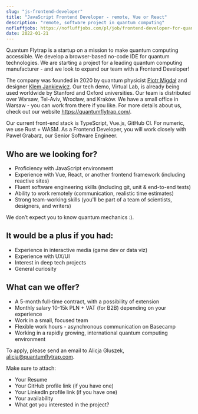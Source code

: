 ```yaml
---
slug: "js-frontend-developer"
title: "JavaScript Frontend Developer - remote, Vue or React"
description: "remote, software project in quantum computing"
nofluffjobs: https://nofluffjobs.com/pl/job/frontend-developer-for-quantum-startup-quantum-flytrap-remote-ke8bldvj
date: 2022-01-21
---
```


Quantum Flytrap is a startup on a mission to make quantum computing accessible. We develop a browser-based no-code IDE for quantum technologies. We are starting a project for a leading quantum computing manufacturer - and we look to expand our team with a Frontend Developer!

The company was founded in 2020 by quantum physicist [Piotr Migdał](https://p.migdal.pl) and designer [Klem Jankiewicz](https://jankiewiczstudio.com/).  Our tech demo, Virtual Lab, is already being used worldwide by Stanford and Oxford universities. Our team is distributed over Warsaw, Tel-Aviv, Wrocław, and Kraków. We have a small office in Warsaw - you can work from there if you like. For more details about us, check out our website <https://quantumflytrap.com/>. 

Our current front-end stack is TypeScript, Vue.js, GitHub CI. For numeric, we use Rust + WASM. As a Frontend Developer, you will work closely with Paweł Grabarz, our Senior Software Engineer.

## Who are we looking for?

- Proficiency with JavaScript environment
- Experience with Vue, React, or another frontend framework (including reactive sites)
- Fluent software engineering skills (including git, unit & end-to-end tests)
- Ability to work remotely (communication, realistic time estimates)
- Strong team-working skills (you'll be part of a team of scientists, designers, and writers)

We don’t expect you to know quantum mechanics :).


## It would be a plus if you had:

- Experience in interactive media (game dev or data viz)
- Experience with UX/UI
- Interest in deep tech projects
- General curiosity

## What can we offer?

- A 5-month full-time contract, with a possibility of extension
- Monthly salary 10-15k PLN + VAT (for B2B) depending on your experience
- Work in a small, focused team
- Flexible work hours - asynchronous communication on Basecamp
- Working in a rapidly growing, international quantum computing environment

To apply, please send an email to Alicja Gluszek, <alicja@quantumflytrap.com>.

Make sure to attach:

- Your Resume
- Your GitHub profile link (if you have one)
- Your LinkedIn profile link (if you have one)
- Your availability
- What got you interested in the project?
